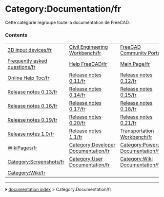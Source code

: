 # Category:Documentation/fr
Cette catégorie regroupe toute la documentation de FreeCAD.

### Contents

|     |     |     |
| --- | --- | --- |
| [3D input devices/fr](3D_input_devices/fr.md) | [Civil Engineering Workbench/fr](Civil_Engineering_Workbench/fr.md) | [FreeCAD Community Portal/fr](FreeCAD_Community_Portal/fr.md) |
| [Frequently asked questions/fr](Frequently_asked_questions/fr.md) | [Help FreeCAD/fr](Help_FreeCAD/fr.md) | [Main Page/fr](Main_Page/fr.md) |
| [Online Help Toc/fr](Online_Help_Toc/fr.md) | [Release notes 0.11/fr](Release_notes_0.11/fr.md) | [Release notes 0.12/fr](Release_notes_0.12/fr.md) |
| [Release notes 0.13/fr](Release_notes_0.13/fr.md) | [Release notes 0.14/fr](Release_notes_0.14/fr.md) | [Release notes 0.15/fr](Release_notes_0.15/fr.md) |
| [Release notes 0.16/fr](Release_notes_0.16/fr.md) | [Release notes 0.17/fr](Release_notes_0.17/fr.md) | [Release notes 0.18/fr](Release_notes_0.18/fr.md) |
| [Release notes 0.19/fr](Release_notes_0.19/fr.md) | [Release notes 0.20/fr](Release_notes_0.20/fr.md) | [Release notes 0.21/fr](Release_notes_0.21/fr.md) |
| [Release notes 1.0/fr](Release_notes_1.0/fr.md) | [Release notes 1.1/fr](Release_notes_1.1/fr.md) | [Transportation Workbench/fr](Transportation_Workbench/fr.md) |
| [WikiPages/fr](WikiPages/fr.md) | [Category:Developer Documentation/fr](Category_Developer_Documentation/fr.md) | [Category:Poweruser Documentation/fr](Category_Poweruser_Documentation/fr.md) |
| [Category:Screenshots/fr](Category_Screenshots/fr.md) | [Category:User Documentation/fr](Category_User_Documentation/fr.md) | [Category:Wiki Documentation/fr](Category_Wiki_Documentation/fr.md) |
| [Category:Wiki/fr](Category_Wiki/fr.md) |



---
⏵ [documentation index](../README.md) > Category:Documentation/fr
